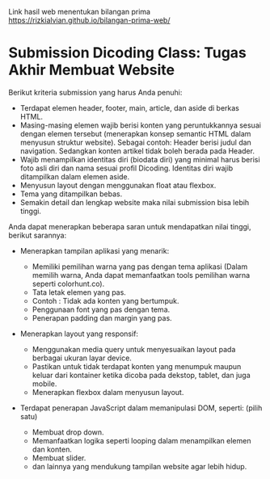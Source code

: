Link hasil web menentukan bilangan prima https://rizkialvian.github.io/bilangan-prima-web/

# Submission Dicoding Class: Tugas Akhir Membuat Website

Berikut kriteria submission yang harus Anda penuhi:
* Terdapat elemen header, footer, main, article, dan aside di berkas HTML.
* Masing-masing elemen wajib berisi konten yang peruntukkannya sesuai dengan elemen tersebut (menerapkan konsep semantic HTML dalam menyusun struktur website).
  Sebagai contoh: Header berisi judul dan navigation. Sedangkan konten artikel tidak boleh berada pada Header.
* Wajib menampilkan identitas diri (biodata diri) yang minimal harus berisi foto asli diri dan nama sesuai profil Dicoding. 
  Identitas diri wajib ditampilkan dalam elemen aside.
* Menyusun layout dengan menggunakan float atau flexbox.
* Tema yang ditampilkan bebas.
* Semakin detail dan lengkap website maka nilai submission bisa lebih tinggi.

Anda dapat menerapkan beberapa saran untuk mendapatkan nilai tinggi, berikut sarannya:
* Menerapkan tampilan aplikasi yang menarik:
  * Memiliki pemilihan warna yang pas dengan tema aplikasi (Dalam memilih warna, Anda dapat memanfaatkan tools pemilihan warna seperti colorhunt.co).
  * Tata letak elemen yang pas.
  * Contoh : Tidak ada konten yang bertumpuk.
  * Penggunaan font yang pas dengan tema.
  * Penerapan padding dan margin yang pas.

* Menerapkan layout yang responsif: 
  * Menggunakan media query untuk menyesuaikan layout pada berbagai ukuran layar device.
  * Pastikan untuk tidak terdapat konten yang menumpuk maupun keluar dari kontainer ketika dicoba pada dekstop, tablet, dan juga mobile.
  * Menerapkan flexbox dalam menyusun layout.

* Terdapat penerapan JavaScript dalam memanipulasi DOM, seperti: (pilih satu)
  * Membuat drop down.
  * Memanfaatkan logika seperti looping dalam menampilkan elemen dan konten.
  * Membuat slider.
  * dan lainnya yang mendukung tampilan website agar lebih hidup.
